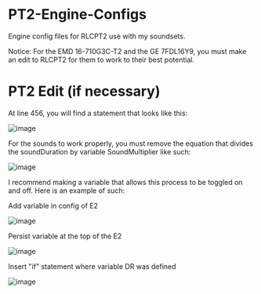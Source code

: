 # PT2-Engine-Configs
Engine config files for RLCPT2 use with my soundsets.

Notice: For the EMD 16-710G3C-T2 and the GE 7FDL16Y9, you must make an edit to RLCPT2 for them to work to their best potential.

# PT2 Edit (if necessary)

At line 456, you will find a statement that looks like this:

![image](https://user-images.githubusercontent.com/69711669/158041204-631f8fbd-38f7-4452-af56-bccec6759598.png)

For the sounds to work properly, you must remove the equation that divides the soundDuration by variable SoundMultiplier like such:

![image](https://user-images.githubusercontent.com/69711669/158041224-4b19783a-2daa-4c43-a430-1ba55faa962c.png)

I recommend making a variable that allows this process to be toggled on and off. Here is an example of such:

Add variable in config of E2

![image](https://user-images.githubusercontent.com/69711669/158041234-b8fbd7d9-4a34-4416-9204-453e78567082.png)

Persist variable at the top of the E2

![image](https://user-images.githubusercontent.com/69711669/158041265-b1c1fc25-25ee-41f8-a6ef-80480494cafa.png)

Insert "if" statement where variable DR was defined

![image](https://user-images.githubusercontent.com/69711669/158041188-d4633ba8-fbce-448c-a577-7abefd6d0385.png)



